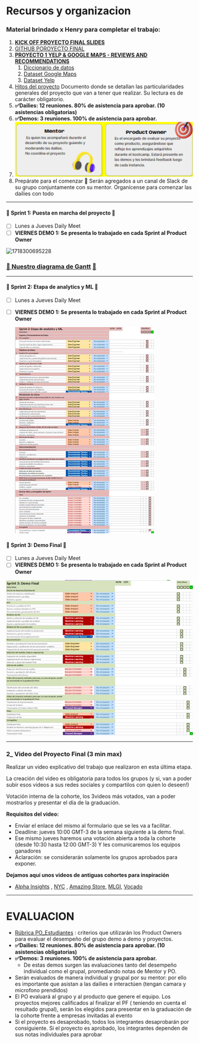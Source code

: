 # Recursos y organizacion

### **Material brindado x Henry para completar el trabajo:**

1. **[KICK OFF PROYECTO FINAL SLIDES]([https://docs.google.com/presentation/d/17WLH3D5cgEbNA3XIKYKMEi20Q9pbo6kOXmD74nRhQaI/edit#slide=id.g1f3119b515c_0_509](https://docs.google.com/presentation/d/17WLH3D5cgEbNA3XIKYKMEi20Q9pbo6kOXmD74nRhQaI/edit#slide=id.g1f3119b515c_0_509))**
2. [GITHUB POROYECTO FINAL]([https://github.com/soyHenry/PF_DS/blob/FULL-TIME/README.md](https://github.com/soyHenry/PF_DS/blob/FULL-TIME/README.md))
3. **[PROYECTO 1  YELP &amp; GOOGLE MAPS - REVIEWS AND RECOMMENDATIONS]([https://github.com/soyHenry/PF_DS/blob/FULL-TIME/Proyectos/yelp-goople.md](https://github.com/soyHenry/PF_DS/blob/FULL-TIME/Proyectos/yelp-goople.md))**
   1. [Diccionario de datos](https://docs.google.com/document/d/1ASLMGAgrviicATaP1UJlflpmBCXtuSTHQGWdQMN6_2I/edit)
   2. [Dataset Google Maps](https://drive.google.com/drive/folders/1Wf7YkxA0aHI3GpoHc9Nh8_scf5BbD4DA?usp=share_link)
   3. [Dataset Yelp](https://drive.google.com/drive/folders/1TI-SsMnZsNP6t930olEEWbBQdo_yuIZF?usp=sharing)
4. [Hitos del proyecto]([https://docs.google.com/document/d/e/2PACX-1vRtTsN_N3Z0DTLbh_-Xw2OxhOWeV5jmTISRUNzTBpWM9mTnxsT03674UheR4f0hfULc2v4_sW3IgDTv/pub](https://docs.google.com/document/d/e/2PACX-1vRtTsN_N3Z0DTLbh_-Xw2OxhOWeV5jmTISRUNzTBpWM9mTnxsT03674UheR4f0hfULc2v4_sW3IgDTv/pub)) Documento donde se detallan las particularidades generales del proyecto que van a tener que realizar. Su lectura es de carácter obligatorio.
5. **✅Dailies: 12 reuniones. 80% de asistencia para aprobar. (10 asistencias obligatorias)**
6. **✅Demos: 3 reuniones. 100% de asistencia para aprobar.**
7. ![1718301280173](image/0MENUEQUIPO/1718301280173.png)
8. Prepárate para el comenzar 💯 Serán agregados a un canal de Slack de su grupo conjuntamente con su mentor. Organícense para comenzar las dailies con todo

---



#### 🏁 Sprint 1: Puesta en marcha del proyecto 🏁

* [ ] Lunes a Jueves Daily Meet
* [ ] **VIERNES DEMO 1: Se presenta lo trabajado en cada Sprint al Product Owner**

![1718300695228](https://file+.vscode-resource.vscode-cdn.net/c%3A/Users/El%20Bauto/Desktop/HENRY%20PROYECTO%20FINAL/image/0MENUEQUIPO/1718300695228.png)

### [📅 Nuestro diagrama de Gantt](https://docs.google.com/spreadsheets/d/1SZAHRo0SPZk-DMIDneAckuduytsxMNGso4SlHRwaY8U/edit?usp=sharing) [📅 ](https://docs.google.com/spreadsheets/d/1SZAHRo0SPZk-DMIDneAckuduytsxMNGso4SlHRwaY8U/edit?usp=sharing)

---

#### 🏁 Sprint 2: Etapa de analytics y ML 🏁

* [ ] Lunes a Jueves Daily Meet
* [ ] **VIERNES DEMO 1: Se presenta lo trabajado en cada Sprint al Product Owner**

  ![1718300993518](image/0MENUEQUIPO/1718300993518.png)

#### 🏁 Sprint 3: Demo Final 🏁

* [ ] Lunes a Jueves Daily Meet
* [ ] **VIERNES DEMO 1: Se presenta lo trabajado en cada Sprint al Product Owner**

![1718301012914](image/0MENUEQUIPO/1718301012914.png)

---

### **2_ Video del Proyecto Final (3 min max)**

Realizar un video explicativo del trabajo que realizaron en esta última etapa.

La creación del video es obligatoria para todos los grupos (y si, van a poder subir esos videos a sus redes sociales y compartilos con quien lo deseen!)

Votación interna de la cohorte, los 3videos más votados, van a poder mostrarlos y presentar el día de la graduación.

**Requisitos del video:**

* Enviar el enlace del mismo al formulario que se les va a facilitar.
* Deadline: jueves 10:00 GMT-3 de la semana siguiente a la demo final.
* Ese mismo jueves haremos una votación abierta a toda la cohorte (desde 10:30 hasta 12:00 GMT-3) Y les comunicaremos los equipos ganadores
* Aclaración: se considerarán solamente los grupos aprobados para exponer.

 **Dejamos aquí unos videos de antiguas cohortes para inspiración**

- [Alpha Insights]([https://www.youtube.com/watch?v=KN-iIDbyfsk](https://www.youtube.com/watch?v=KN-iIDbyfsk)) , [NYC]([https://www.youtube.com/watch?v=yd0OdB8jBmo](https://www.youtube.com/watch?v=yd0OdB8jBmo)) , [Amazing Store]([https://www.youtube.com/watch?v=ZOg32CE-02E](https://www.youtube.com/watch?v=ZOg32CE-02E)), [MLGI]([https://www.youtube.com/watch?v=FwTQNhgZuj8](https://www.youtube.com/watch?v=FwTQNhgZuj8)), [Vocado]([https://www.youtube.com/watch?v=rMNKFNwfPkQ](https://www.youtube.com/watch?v=rMNKFNwfPkQ))

---

# EVALUACION

* [Rúbrica PO_Estudiantes](https://docs.google.com/document/d/1tBuh1LSCmvQB5Wd7-Cj4jj_o5zLk8vtBQFtDhF8oeSY/edit) : criterios que utilizarán los Product Owners para evaluar el desempeño del grupo demo a demo y proyectos.
* **✅Dailies: 12 reuniones. 80% de asistencia para aprobar. (10 asistencias obligatorias)**
* **✅Demos: 3 reuniones. 100% de asistencia para aprobar.**
  * De estas demos surgen las evaluaciones tanto del desempeño individual como el grupal, promediando notas de Mentor y PO.
* Serán evaluados de manera individual y grupal por su mentor: por ello es importante que asistan a las dailies e interactúen (tengan camara y microfono prendidos)
* El PO evaluará al grupo y al producto que genere el equipo. Los proyectos mejores calificados al finalizar el PF ( teniendo en cuenta el resultado grupal), serán los elegidos para presentar en la graduación de la cohorte frente a  empresas invitadas al evento
* Si el proyecto es desaprobado, todos los integrantes desaprobarán por consiguiente. Si el proyecto es aprobado, los integrantes dependen de sus notas individuales para aprobar
